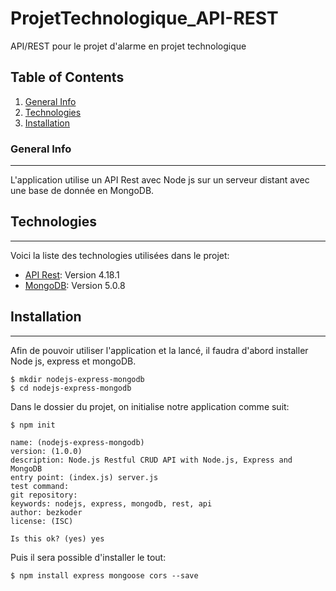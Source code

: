 # ProjetTechnologique_API-REST
API/REST pour le projet d'alarme en projet technologique

## Table of Contents
1. [General Info](#general-info)
2. [Technologies](#technologies)
3. [Installation](#installation)
### General Info
***
L'application utilise un API Rest avec Node js sur un serveur distant avec une base de donnée en MongoDB. 
## Technologies
***
Voici la liste des technologies utilisées dans le projet:
* [API Rest](https://www.bezkoder.com/node-express-mongodb-crud-rest-api/): Version 4.18.1
* [MongoDB](https://www.mongodb.com/docs/manual/installation/): Version 5.0.8
## Installation
***
Afin de pouvoir utiliser l'application et la lancé, il faudra d'abord installer Node js, express et mongoDB.
```
$ mkdir nodejs-express-mongodb
$ cd nodejs-express-mongodb
```
Dans le dossier du projet, on initialise notre application comme suit:
```
$ npm init

name: (nodejs-express-mongodb) 
version: (1.0.0) 
description: Node.js Restful CRUD API with Node.js, Express and MongoDB
entry point: (index.js) server.js
test command: 
git repository: 
keywords: nodejs, express, mongodb, rest, api
author: bezkoder
license: (ISC)

Is this ok? (yes) yes
```
Puis il sera possible d'installer le tout:
```
$ npm install express mongoose cors --save
```

